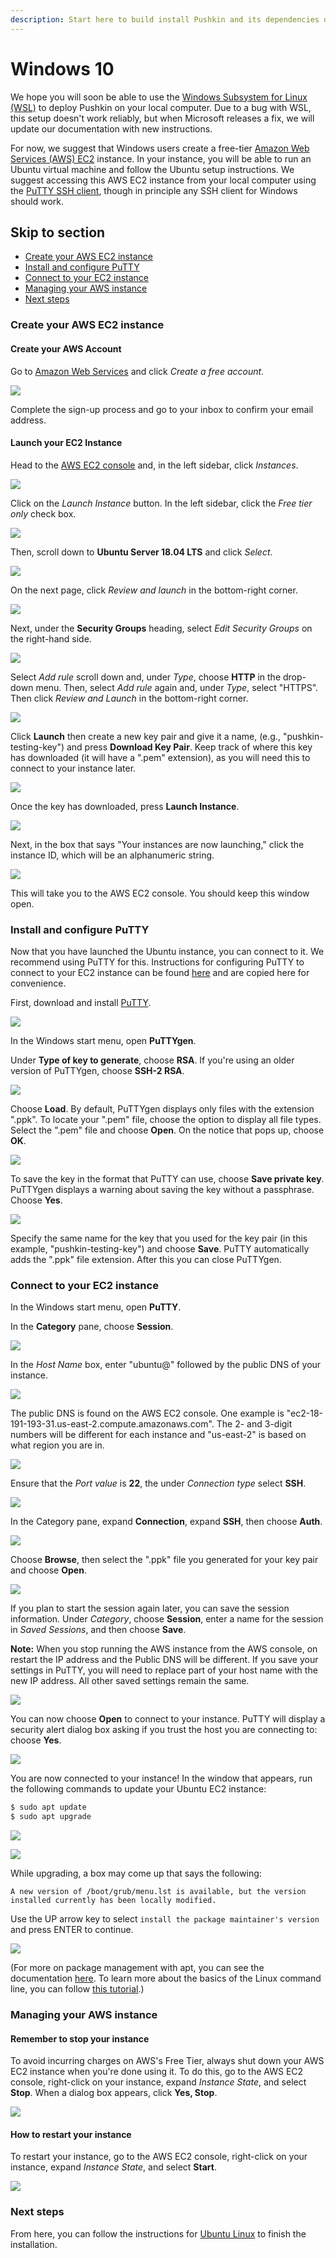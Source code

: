 ```yaml
---
description: Start here to build install Pushkin and its dependencies on Windows 10.
---
```


# Windows 10

We hope you will soon be able to use the [Windows Subsystem for Linux \(WSL\)](https://docs.microsoft.com/en-us/windows/wsl/) to deploy Pushkin on your local computer. Due to a bug with WSL, this setup doesn't work reliably, but when Microsoft releases a fix, we will update our documentation with new instructions.

For now, we suggest that Windows users create a free-tier [Amazon Web Services \(AWS\) EC2](https://aws.amazon.com/ec2/) instance. In your instance, you will be able to run an Ubuntu virtual machine and follow the Ubuntu setup instructions. We suggest accessing this AWS EC2 instance from your local computer using the [PuTTY SSH client](https://www.chiark.greenend.org.uk/~sgtatham/putty/), though in principle any SSH client for Windows should work.

## Skip to section

* [Create your AWS EC2 instance](windows-install.md#create-your-aws-ec2-instance)
* [Install and configure PuTTY](windows-install.md#install-and-configure-putty) 
* [Connect to your EC2 instance](windows-install.md#connect-to-your-ec2-instance)
* [Managing your AWS instance](windows-install.md#managing-your-aws-instance)
* [Next steps](windows-install.md#next-steps)

### Create your AWS EC2 instance

#### Create your AWS Account

Go to [Amazon Web Services](https://aws.amazon.com/free/) and click _Create a free account_.

![](../../.gitbook/assets/1.gif)

Complete the sign-up process and go to your inbox to confirm your email address.

#### Launch your EC2 Instance

Head to the [AWS EC2 console](https://console.aws.amazon.com/ec2/v2/home) and, in the left sidebar, click _Instances_.

![](../../.gitbook/assets/2.gif)

Click on the _Launch Instance_ button. In the left sidebar, click the _Free tier only_ check box.

![](../../.gitbook/assets/4.gif)

Then, scroll down to **Ubuntu Server 18.04 LTS** and click _Select_.

![](../../.gitbook/assets/3.gif)

On the next page, click _Review and launch_ in the bottom-right corner.

![](../../.gitbook/assets/5.gif)

Next, under the **Security Groups** heading, select _Edit Security Groups_ on the right-hand side.

![](../../.gitbook/assets/6.gif)

Select _Add rule_ scroll down and, under _Type_, choose **HTTP** in the drop-down menu. Then, select _Add rule_ again and, under _Type_, select "HTTPS". Then click _Review and Launch_ in the bottom-right corner.

![](../../.gitbook/assets/7.gif)

Click **Launch** then create a new key pair and give it a name, \(e.g., "pushkin-testing-key"\) and press **Download Key Pair**. Keep track of where this key has downloaded \(it will have a ".pem" extension\), as you will need this to connect to your instance later.

![](../../.gitbook/assets/8.gif)

Once the key has downloaded, press **Launch Instance**.

![](../../.gitbook/assets/9.gif)

Next, in the box that says "Your instances are now launching," click the instance ID, which will be an alphanumeric string.

![](../../.gitbook/assets/10.gif)

This will take you to the AWS EC2 console. You should keep this window open.

### Install and configure PuTTY

Now that you have launched the Ubuntu instance, you can connect to it. We recommend using PuTTY for this. Instructions for configuring PuTTY to connect to your EC2 instance can be found [here](https://docs.aws.amazon.com/AWSEC2/latest/UserGuide/putty.html) and are copied here for convenience.

First, download and install [PuTTY](https://www.chiark.greenend.org.uk/~sgtatham/putty/).

![](../../.gitbook/assets/15.gif)

In the Windows start menu, open **PuTTYgen**.

Under **Type of key to generate**, choose **RSA**. If you're using an older version of PuTTYgen, choose **SSH-2 RSA**.

![](../../.gitbook/assets/23.gif)

Choose **Load**. By default, PuTTYgen displays only files with the extension ".ppk". To locate your ".pem" file, choose the option to display all file types. Select the ".pem" file and choose **Open**. On the notice that pops up, choose **OK**.

![](../../.gitbook/assets/24.gif)

To save the key in the format that PuTTY can use, choose **Save private key**. PuTTYgen displays a warning about saving the key without a passphrase. Choose **Yes**.

![](../../.gitbook/assets/25.gif)

Specify the same name for the key that you used for the key pair \(in this example, "pushkin-testing-key"\) and choose **Save**. PuTTY automatically adds the ".ppk" file extension. After this you can close PuTTYgen.

### Connect to your EC2 instance

In the Windows start menu, open **PuTTY**.

In the **Category** pane, choose **Session**.

![](../../.gitbook/assets/16.gif)

In the *Host Name* box, enter "ubuntu@" followed by the public DNS of your instance.

![](../../.gitbook/assets/17.gif)

The public DNS is found on the AWS EC2 console. One example is "ec2-18-191-193-31.us-east-2.compute.amazonaws.com". The 2- and 3-digit numbers will be different for each instance and "us-east-2" is based on what region you are in.

![](../../.gitbook/assets/13.gif)

Ensure that the _Port value_ is **22**, the under _Connection type_ select **SSH**.

![](../../.gitbook/assets/18.gif)

In the Category pane, expand **Connection**, expand **SSH**, then choose **Auth**.

![](../../.gitbook/assets/19.gif)

Choose **Browse**, then select the ".ppk" file you generated for your key pair and choose **Open**.

![](../../.gitbook/assets/20.gif)

If you plan to start the session again later, you can save the session information. Under _Category_, choose **Session**, enter a name for the session in _Saved Sessions_, and then choose **Save**.

**Note:** When you stop running the AWS instance from the AWS console, on restart the IP address and the Public DNS will be different. If you save your settings in PuTTY, you will need to replace part of your host name with the new IP address. All other saved settings remain the same.

![](../../.gitbook/assets/21.gif)

You can now choose **Open** to connect to your instance. PuTTY will display a security alert dialog box asking if you trust the host you are connecting to: choose **Yes**.

![](../../.gitbook/assets/22.gif)

You are now connected to your instance! In the window that appears, run the following commands to update your Ubuntu EC2 instance:

```bash
$ sudo apt update
$ sudo apt upgrade
```

![](../../.gitbook/assets/34.gif)

![](../../.gitbook/assets/35.gif)

While upgrading, a box may come up that says the following:

```
A new version of /boot/grub/menu.lst is available, but the version installed currently has been locally modified.
```

Use the UP arrow key to select `install the package maintainer's version` and press ENTER to continue.

![](../../.gitbook/assets/30.gif)

\(For more on package management with apt, you can see the documentation [here](https://ubuntu.com/server/docs/package-management). To learn more about the basics of the Linux command line, you can follow [this tutorial](https://ubuntu.com/tutorials/command-line-for-beginners#1-overview).\)

### Managing your AWS instance

#### Remember to stop your instance

To avoid incurring charges on AWS's Free Tier, always shut down your AWS EC2 instance when you're done using it. To do this, go to the AWS EC2 console, right-click on your instance, expand *Instance State*, and select **Stop**. When a dialog box appears, click **Yes, Stop**. 

![](../../.gitbook/assets/33.gif)

#### How to restart your instance
To restart your instance, go to the AWS EC2 console, right-click on your instance, expand *Instance State*, and select **Start**. 

![](../../.gitbook/assets/32.gif)

### Next steps

From here, you can follow the instructions for [Ubuntu Linux](ubuntu-install.md) to finish the installation.

